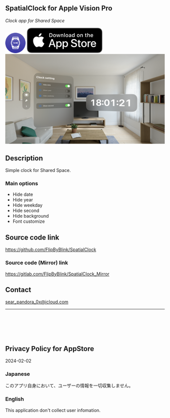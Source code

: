 SpatialClock for Apple Vision Pro
---------------------------------
_Clock app for Shared Space_

<img src="SpatialClock/Supporting files/README assets/icon.png" width="64">

<a href="https://apps.apple.com/app/id6476141176" target="blank">
    <img src="SpatialClock/Supporting files/README assets/appstore_badge.svg">
</a>

<img src="SpatialClock/Supporting files/README assets/screenshot1200w.png" width="600">


Description
------------
Simple clock for Shared Space.


### Main options

- Hide date
- Hide year
- Hide weekday
- Hide second
- Hide background
- Font customize


Source code link
-----------------
https://github.com/FlipByBlink/SpatialClock

### Source code (Mirror) link
https://gitlab.com/FlipByBlink/SpatialClock_Mirror


Contact
--------
sear_pandora_0x@icloud.com


* * *

<br>
<br>
<br>
<br>


Privacy Policy for AppStore
---------------------------
2024-02-02

### Japanese
このアプリ自身において、ユーザーの情報を一切収集しません。

### English
This application don't collect user infomation.


<br>
<br>
<br>
<br>


<!-- URL "Support page for AppStore" -->
<!-- https://flipbyblink.github.io/SpatialClock/ -->
<!-- URL "Privacy Policy for AppStore" -->
<!-- https://flipbyblink.github.io/SpatialClock/#privacy-policy-for-appstore -->
